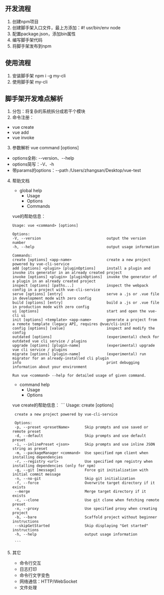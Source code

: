 ## 开发流程
1. 创建npm项目
2. 创建脚手架入口文件，最上方添加：#! usr/bin/env node
3. 配置package.json，添加bin属性
4. 编写脚手架代码
5. 将脚手架发布到npm

## 使用流程
1. 安装脚手架 npm i -g my-cli
2. 使用脚手架 my-cli

## 脚手架开发难点解析
1. 分包：将复杂的系统拆分成若干个模块
2. 命令注册：
- vue create
- vue add
- vue invoke
3. 参数解析
vue command [options] <params>
- options全称: --version、--help
- options简写：-V、-h
- 带params的options：--path /Users/zhangsan/Desktop/vue-test 
4. 帮助文档
    - global help
        - Usage
        - Options
        - Commands
        
    vue的帮助信息：
    ```
    Usage: vue <command> [options]

    Options:
    -V, --version                              output the version number
    -h, --help                                 output usage information

    Commands:
    create [options] <app-name>                create a new project powered by vue-cli-service
    add [options] <plugin> [pluginOptions]     install a plugin and invoke its generator in an already created project
    invoke [options] <plugin> [pluginOptions]  invoke the generator of a plugin in an already created project
    inspect [options] [paths...]               inspect the webpack config in a project with vue-cli-service
    serve [options] [entry]                    serve a .js or .vue file in development mode with zero config
    build [options] [entry]                    build a .js or .vue file in production mode with zero config
    ui [options]                               start and open the vue-cli ui
    init [options] <template> <app-name>       generate a project from a remote template (legacy API, requires @vue/cli-init)
    config [options] [value]                   inspect and modify the config
    outdated [options]                         (experimental) check for outdated vue cli service / plugins
    upgrade [options] [plugin-name]            (experimental) upgrade vue cli service / plugins
    migrate [options] [plugin-name]            (experimental) run migrator for an already-installed cli plugin
    info                                       print debugging information about your environment

    Run vue <command> --help for detailed usage of given command.

    ```

    - command help
        - Usage
        - Options

    vue create的帮助信息：
        ```
        Usage: create [options] <app-name>

        create a new project powered by vue-cli-service

        Options:
        -p, --preset <presetName>       Skip prompts and use saved or remote preset
        -d, --default                   Skip prompts and use default preset
        -i, --inlinePreset <json>       Skip prompts and use inline JSON string as preset
        -m, --packageManager <command>  Use specified npm client when installing dependencies
        -r, --registry <url>            Use specified npm registry when installing dependencies (only for npm)
        -g, --git [message]             Force git initialization with initial commit message
        -n, --no-git                    Skip git initialization
        -f, --force                     Overwrite target directory if it exists
        --merge                         Merge target directory if it exists
        -c, --clone                     Use git clone when fetching remote preset
        -x, --proxy                     Use specified proxy when creating project
        -b, --bare                      Scaffold project without beginner instructions
        --skipGetStarted                Skip displaying "Get started" instructions
        -h, --help                      output usage information

        ```


5. 其它
    - 命令行交互
    - 日志打印
    - 命令行文字变色
    - 网络通信：HTTP/WebSocket
    - 文件处理